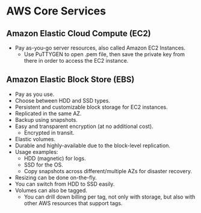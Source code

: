 # AWS Core Services

## Amazon Elastic Cloud Compute (EC2)
* Pay as-you-go server resources, also called Amazon EC2 Instances. 
  * Use PuTTYGEN to open .pem file, then save the private key from there 
    in order to access the EC2 instance.

## Amazon Elastic Block Store (EBS)
* Pay as you use.
* Choose between HDD and SSD types.
* Persistent and customizable block storage for EC2 instances.
* Replicated in the same AZ.
* Backup using snapshots.
* Easy and transparent encryption (at no additional cost).
  * Encrypted in transit.
* Elastic volumes.
* Durable and highly-available due to the block-level replication.
* Usage examples:
  * HDD (magnetic) for logs.
  * SSD for the OS.
  * Copy snapshots across different/multiple AZs for disaster recovery.
* Resizing can be done on-the-fly.
* You can switch from HDD to SSD easily.
* Volumes can also be tagged.
  * You can drill down billing per tag, not only with storage, but also 
    with other AWS resources that support tags.

